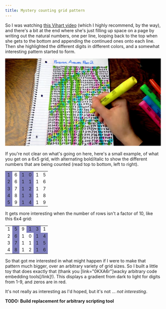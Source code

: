```yaml
---
title: Mystery counting grid pattern
---
```


So I was watching [this Vihart video](https://youtu.be/Twik7wqdwZU) (which I highly recommend, by the way), and there's a bit at the end where she's just filling up space on a page by writing out the natural numbers, one per line, looping back to the top when she gets to the bottom and appending the continued ones onto each line. Then she highlighted the different digits in different colors, and a somewhat interesting pattern started to form.

![Screenshot of a vihart video](/assets/2022/vihart-grid.webp)

If you're not clear on what's going on here, here's a small example, of what you get on a 6x5 grid, with alternating bold/italic to show the different numbers that are being counted (read top to bottom, left to right).

<table>
<tr><td style="background-color:rgba(0,0,127,0.5);">1</td>
<td>6</td>
<td style="background-color:rgba(0,0,127,0.5);">1</td>
<td style="background-color:rgba(0,0,127,0.5);">0</td>
<td>1</td>
<td>5</td></tr><tr><td style="background-color:rgba(0,0,127,0.5);">2</td>
<td>6</td>
<td style="background-color:rgba(0,0,127,0.5);">1</td>
<td style="background-color:rgba(0,0,127,0.5);">1</td>
<td>1</td>
<td>6</td></tr><tr><td style="background-color:rgba(0,0,127,0.5);">3</td>
<td>7</td>
<td style="background-color:rgba(0,0,127,0.5);">1</td>
<td style="background-color:rgba(0,0,127,0.5);">2</td>
<td>1</td>
<td>7</td></tr><tr><td style="background-color:rgba(0,0,127,0.5);">4</td>
<td>8</td>
<td style="background-color:rgba(0,0,127,0.5);">1</td>
<td style="background-color:rgba(0,0,127,0.5);">3</td>
<td>1</td>
<td>8</td></tr><tr><td style="background-color:rgba(0,0,127,0.5);">5</td>
<td>9</td>
<td style="background-color:rgba(0,0,127,0.5);">1</td>
<td style="background-color:rgba(0,0,127,0.5);">4</td>
<td>1</td>
<td>9</td></tr>
</table>

It gets more interesting when the number of rows isn't a factor of 10, like this 6x4 grid:

<table>
<tr><td>1</td>
<td style="background-color:rgba(0,0,127,0.5);">5</td>
<td>9</td>
<td style="background-color:rgba(0,0,127,0.5);">1</td>
<td style="background-color:rgba(0,0,127,0.5);">3</td>
<td>1</td></tr><tr><td>2</td>
<td style="background-color:rgba(0,0,127,0.5);">6</td>
<td>1</td>
<td>0</td>
<td style="background-color:rgba(0,0,127,0.5);">1</td>
<td style="background-color:rgba(0,0,127,0.5);">4</td></tr><tr><td>3</td>
<td style="background-color:rgba(0,0,127,0.5);">7</td>
<td>1</td>
<td>1</td>
<td style="background-color:rgba(0,0,127,0.5);">1</td>
<td style="background-color:rgba(0,0,127,0.5);">5</td></tr><tr><td>4</td>
<td style="background-color:rgba(0,0,127,0.5);">8</td>
<td>1</td>
<td>2</td>
<td style="background-color:rgba(0,0,127,0.5);">1</td>
<td style="background-color:rgba(0,0,127,0.5);">6</td></tr>
</table>

So that got me interested in what might happen if I were to make that pattern much bigger, over an arbitrary variety of grid sizes. So I built a little toy that does exactly that (thank you [link="0KXA6r"]wacky arbitrary code embedding tools[/link]!). This displays a gradient from dark to light for digits from 1-9, and zeros are in red.

It's not really as interesting as I'd hoped, but it's not ... *not interesting*.

**TODO: Build replacement for arbitrary scripting tool**
